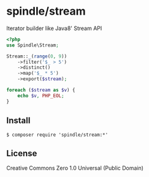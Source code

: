 spindle/stream
========================

Iterator builder like Java8' Stream API

```php
<?php
use Spindle\Stream;

Stream::_(range(0, 9))
    ->filter('$_ > 5')
    ->distinct()
    ->map('$_ * 5')
    ->export($stream);

foreach ($stream as $v) {
    echo $v, PHP_EOL;
}
```

Install
-----------------------

```
$ composer require 'spindle/stream:*'
```

License
-----------------------

Creative Commons Zero 1.0 Universal
(Public Domain)
